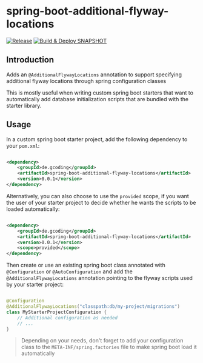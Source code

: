 # spring-boot-additional-flyway-locations

[![Release](https://github.com/gregor-rieble/spring-boot-additional-flyway-locations/actions/workflows/release.yml/badge.svg)](https://github.com/gregor-rieble/spring-boot-additional-flyway-locations/actions/workflows/release.yml)
[![Build & Deploy SNAPSHOT](https://github.com/gregor-rieble/spring-boot-additional-flyway-locations/actions/workflows/deploy-snapshot.yml/badge.svg)](https://github.com/gregor-rieble/spring-boot-additional-flyway-locations/actions/workflows/deploy-snapshot.yml)

## Introduction

Adds an `@AdditionalFlywayLocations` annotation to support specifying additional flyway locations through
spring configuration classes

This is mostly useful when writing custom spring boot starters that want to automatically add database
initialization scripts that are bundled with the starter library.

## Usage

In a custom spring boot starter project, add the following dependency to your
`pom.xml`:

```xml

<dependency>
    <groupId>de.gcoding</groupId>
    <artifactId>spring-boot-additional-flyway-locations</artifactId>
    <version>0.0.1</version>
</dependency>
```

Alternatively, you can also choose to use the `provided` scope, if you want the user of your starter
project to decide whether he wants the scripts to be loaded automatically:

```xml

<dependency>
    <groupId>de.gcoding</groupId>
    <artifactId>spring-boot-additional-flyway-locations</artifactId>
    <version>0.0.1</version>
    <scope>provided</scope>
</dependency>
```

Then create or use an existing spring boot class annotated with `@Configuration` or
`@AutoConfiguration` and add the `@AdditionalFlywayLocations` annotation pointing to
the flyway scripts used by your starter project:

```java

@Configuration
@AdditionalFlywayLocations("classpath:db/my-project/migrations")
class MyStarterProjectConfiguration {
    // Additional configuration as needed
    // ...
}
```

> Depending on your needs, don't forget to add your configuration class to the `META-INF/spring.factories`
> file to make spring boot load it automatically